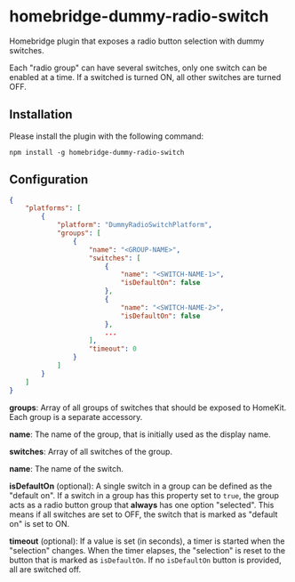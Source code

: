 # homebridge-dummy-radio-switch
Homebridge plugin that exposes a radio button selection with dummy switches. 

Each "radio group" can have several switches, only one switch can be enabled at a time. If a switched is turned ON, all other switches are turned OFF.

## Installation

Please install the plugin with the following command:

```
npm install -g homebridge-dummy-radio-switch
```

## Configuration

```json
{
    "platforms": [
        {
            "platform": "DummyRadioSwitchPlatform",
            "groups": [
                {
                    "name": "<GROUP-NAME>",
                    "switches": [
                        {
                            "name": "<SWITCH-NAME-1>",
                            "isDefaultOn": false
                        },
                        {
                            "name": "<SWITCH-NAME-2>",
                            "isDefaultOn": false
                        },
                        ...
                    ],
                    "timeout": 0
                }
            ]
        }
    ]
}
```

**groups**: Array of all groups of switches that should be exposed to HomeKit. Each group is a separate accessory.

**name**: The name of the group, that is initially used as the display name.

**switches**: Array of all switches of the group.

**name**: The name of the switch.

**isDefaultOn** (optional): A single switch in a group can be defined as the "default on". If a switch in a group has this property set to `true`, the group acts as a radio button group that **always** has one option "selected". This means if all switches are set to OFF, the switch that is marked as "default on" is set to ON.

**timeout** (optional): If a value is set (in seconds), a timer is started when the "selection" changes. When the timer elapses, the "selection" is reset to the button that is marked as `isDefaultOn`. If no `isDefaultOn` button is provided, all are switched off.
